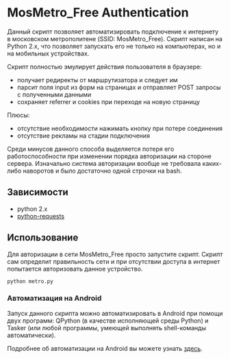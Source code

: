 # MosMetro_Free Authentication
Данный скрипт позволяет автоматизировать подключение к интернету в московском метрополитене (SSID: MosMetro_Free). Скрипт написан на Python 2.x, что позволяет запускать его не только на компьютерах, но и на мобильных устройствах.

Скрипт полностью эмулирует действия пользователя в браузере:
* получает редиректы от маршрутизатора и следует им
* парсит поля input из форм на страницах и отправляет POST запросы с полученными данными
* сохраняет referrer и cookies при переходе на новую страницу

Плюсы:
* отсутствие необходимости нажимать кнопку при потере соединения
* отсутствие рекламы на стадии подключения

Среди минусов данного способа выделяется потеря его работоспособности при изменении порядка авторизации на стороне сервера. Изначально система авторизации вообще не требовала каких-либо наворотов и было достаточно одной строчки на bash.

## Зависимости

* python 2.x
* <a href="http://docs.python-requests.org/en/latest/">python-requests</a>

## Использование

Для авторизации в сети MosMetro_Free просто запустите скрипт. Скрипт сам определит правильность сети и при отсутствии доступа в интернет попытается авторизовать данное устройство.

```
python metro.py
```

### Автоматизация на Android

Запуск данного скрипта можно автоматизировать в Android при помощи двух программ: QPython (в качестве исполняющей среды Python) и Tasker (или любой программы, умеющей выполнять shell-команды автоматически).

Подробнее об автоматизации на Android вы можете узнать <a href="http://thedrhax.us.to/?p=1768">здесь</a>.
